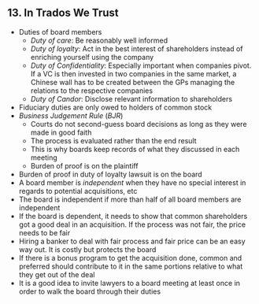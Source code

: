 ## 13. In Trados We Trust

* Duties of board members
    * *Duty of care*: Be reasonably well informed
    * *Duty of loyalty*: Act in the best interest of shareholders instead of enriching yourself using the company
    * *Duty of Confidentiality*: Especially important when companies pivot. If a VC is then invested in two companies in the same market, a Chinese wall has to be created between the GPs managing the relations to the respective companies
    * *Duty of Candor*: Disclose relevant information to shareholders
* Fiduciary duties are only owed to holders of common stock
* *Business Judgement Rule* (*BJR*)
    * Courts do not second-guess board decisions as long as they were made in good faith
    * The process is evaluated rather than the end result
    * This is why boards keep records of what they discussed in each meeting
    * Burden of proof is on the plaintiff
* Burden of proof in duty of loyalty lawsuit is on the board
* A board member is *independent* when they have no special interest in regards to potential acquisitions, etc
* The board is independent if more than half of all board members are independent
* If the board is dependent, it needs to show that common shareholders got a good deal in an acquisition. If the process was not fair, the price needs to be fair
* Hiring a banker to deal with fair process and fair price can be an easy way out. It is costly but protects the board
* If there is a bonus program to get the acquisition done, common and preferred should contribute to it in the same portions relative to what they get out of the deal
* It is a good idea to invite lawyers to a board meeting at least once in order to walk the board through their duties
